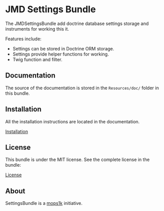 JMD Settings Bundle
=============

The JMDSettingsBundle add doctrine database settings storage and instruments for working
this it.

Features include:

- Settings can be stored in Doctrine ORM storage.
- Settings provide helper functions for working.
- Twig function and filter.

Documentation
-------------

The source of the documentation is stored in the `Resources/doc/` folder
in this bundle.

Installation
------------

All the installation instructions are located in the documentation.

[Installation](./Resources/doc/installation.md)

License
-------

This bundle is under the MIT license. See the complete license in the bundle:

[License](./Resources/meta/LICENSE)

About
-----

SettingsBundle is a [mops1k](https://github.com/mops1k) initiative.
